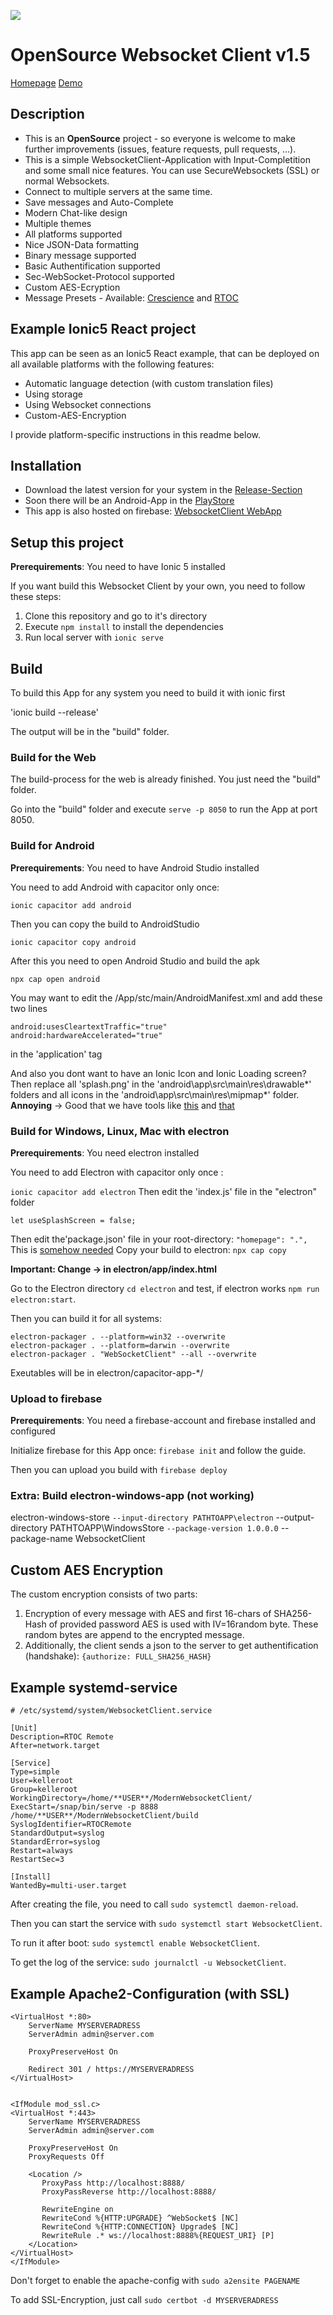 ![](https://github.com/Haschtl/ModernWebsocketClient/blob/master/public/assets/icon/favicon.png)

# OpenSource Websocket Client v1.5
[Homepage](https://haschtl.github.io/ModernWebsocketClient/)
[Demo](https://modern-websocket-client.web.app)
## Description

- This is an **OpenSource** project - so everyone is welcome to make further improvements (issues, feature requests, pull requests, ...).
- This is a simple WebsocketClient-Application with Input-Completition and some small nice features. You can use SecureWebsockets (SSL) or normal Websockets.
- Connect to multiple servers at the same time.
- Save messages and Auto-Complete
- Modern Chat-like design
- Multiple themes
- All platforms supported
- Nice JSON-Data formatting
- Binary message supported
- Basic Authentification supported
- Sec-WebSocket-Protocol supported
- Custom AES-Ecryption
- Message Presets - Available: [Crescience](https://cre.science) and [RTOC](https://haschtl.github.io/RealTimeOpenControl/)

## Example Ionic5 React project
This app can be seen as an Ionic5 React example, that can be deployed on all available platforms with the following features:
- Automatic language detection (with custom translation files)
- Using storage
- Using Websocket connections
- Custom-AES-Encryption

I provide platform-specific instructions in this readme below.

## Installation

- Download the latest version for your system in the [Release-Section](https://github.com/Haschtl/ModernWebsocketClient/releases)
- Soon there will be an Android-App in the [PlayStore](http://play.google.com/store/search?q=Modern+Websocket+Client&c=apps)
- This app is also hosted on firebase: [WebsocketClient WebApp](https://modern-websocket-client.web.app)

## Setup this project

**Prerequirements**: You need to have Ionic 5 installed

If you want build this Websocket Client by your own, you need to follow these steps:

1. Clone this repository and go to it's directory
2. Execute `npm install` to install the dependencies
3. Run local server with `ionic serve`



## Build 
To build this App for any system you need to build it with ionic first

'ionic build --release'

The output will be in the "build" folder.





### Build for the Web
The build-process for the web is already finished. You just need the "build" folder.

Go into the "build" folder and execute `serve -p 8050` to run the App at port 8050.






### Build for Android
**Prerequirements**: You need to have Android Studio installed

You need to add Android with capacitor only once:

`ionic capacitor add android`

Then you can copy the build to AndroidStudio

`ionic capacitor copy android`

After this you need to open Android Studio and build the apk

`npx cap open android`

You may want to edit the /App/stc/main/AndroidManifest.xml and add these two lines
```
android:usesCleartextTraffic="true"
android:hardwareAccelerated="true"
```
in the 'application' tag

And also you dont want to have an Ionic Icon and Ionic Loading screen?
Then replace all 'splash.png' in the 'android\app\src\main\res\drawable*' folders
and all icons in the 'android\app\src\main\res\mipmap*' folder. 
**Annoying**  -> Good that we have tools like [this](https://romannurik.github.io/AndroidAssetStudio/icons-launcher.html#foreground.type=clipart&foreground.clipart=android&foreground.space.trim=1&foreground.space.pad=0.25&foreColor=rgba(96%2C%20125%2C%20139%2C%200)&backColor=rgb(68%2C%20138%2C%20255)&crop=0&backgroundShape=square&effects=none&name=ic_launcher) and [that](https://romannurik.github.io/AndroidAssetStudio/nine-patches.html#&sourceDensity=320&name=example)



### Build for Windows, Linux, Mac with electron
**Prerequirements**: You need electron installed

You need to add Electron with capacitor only once :

`ionic capacitor add electron`
Then edit the 'index.js' file in the "electron" folder
```
let useSplashScreen = false;
```
Then edit the'package.json' file in your root-directory:
`"homepage": ".",`
This is [somehow needed](https://github.com/ionic-team/capacitor/issues/639) 
Copy your build to electron: `npx cap copy`

**Important: Change <base href="/"/> -> <base href="./"/> in electron/app/index.html**

Go to the Electron directory `cd electron` and test, if electron works `npm run electron:start`.

Then you can build it for all systems:

```
electron-packager . --platform=win32 --overwrite
electron-packager . --platform=darwin --overwrite
electron-packager . "WebSocketClient" --all --overwrite
```
Exeutables will be in electron/capacitor-app-*/




### Upload to firebase
**Prerequirements**: You need a firebase-account and firebase installed and configured

Initialize firebase for this App once: `firebase init` and follow the guide.

Then you can upload you build with
`firebase deploy`







### Extra: Build electron-windows-app (not working)
electron-windows-store `
    --input-directory PATHTOAPP\electron `
    --output-directory PATHTOAPP\WindowsStore `
    --package-version 1.0.0.0 `
    --package-name WebsocketClient


## Custom AES Encryption
The custom encryption consists of two parts:
1. Encryption of every message with AES and first 16-chars of SHA256-Hash of provided password
AES is used with IV=16random byte. These random bytes are append to the encrypted message.
2. Additionally, the client sends a json to the server to get authentification (handshake): `{authorize: FULL_SHA256_HASH}`


## Example systemd-service
```
# /etc/systemd/system/WebsocketClient.service

[Unit]
Description=RTOC Remote
After=network.target

[Service]
Type=simple
User=kelleroot
Group=kelleroot
WorkingDirectory=/home/**USER**/ModernWebsocketClient/
ExecStart=/snap/bin/serve -p 8888 /home/**USER**/ModernWebsocketClient/build
SyslogIdentifier=RTOCRemote
StandardOutput=syslog
StandardError=syslog
Restart=always
RestartSec=3

[Install]
WantedBy=multi-user.target
```
After creating the file, you need to call `sudo systemctl daemon-reload`.

Then you can start the service with `sudo systemctl start WebsocketClient`.

To run it after boot: `sudo systemctl enable WebsocketClient`.

To get the log of the service: `sudo journalctl -u WebsocketClient`.

## Example Apache2-Configuration (with SSL)
```
<VirtualHost *:80>
    ServerName MYSERVERADRESS
    ServerAdmin admin@server.com

    ProxyPreserveHost On

    Redirect 301 / https://MYSERVERADRESS
</VirtualHost>


<IfModule mod_ssl.c>
<VirtualHost *:443>
    ServerName MYSERVERADRESS
    ServerAdmin admin@server.com

    ProxyPreserveHost On
    ProxyRequests Off

    <Location />
       ProxyPass http://localhost:8888/
       ProxyPassReverse http://localhost:8888/

       RewriteEngine on
       RewriteCond %{HTTP:UPGRADE} ^WebSocket$ [NC]
       RewriteCond %{HTTP:CONNECTION} Upgrade$ [NC]
       RewriteRule .* ws://localhost:8888%{REQUEST_URI} [P]
    </Location>
</VirtualHost>
</IfModule>
```
Don't forget to enable the apache-config with `sudo a2ensite PAGENAME`

To add SSL-Encryption, just call `sudo certbot -d MYSERVERADRESS`

